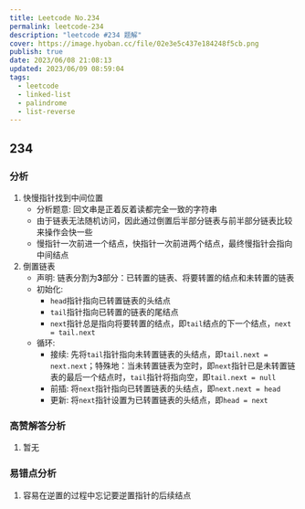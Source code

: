 ```yaml
---
title: Leetcode No.234
permalink: leetcode-234
description: "leetcode #234 题解"
cover: https://image.hyoban.cc/file/02e3e5c437e184248f5cb.png
publish: true
date: 2023/06/08 21:08:13
updated: 2023/06/09 08:59:04
tags:
  - leetcode
  - linked-list
  - palindrome
  - list-reverse
---
```


## 234

### 分析

1. 快慢指针找到中间位置
    * 分析题意: 回文串是正着反着读都完全一致的字符串
    * 由于链表无法随机访问，因此通过倒置后半部分链表与前半部分链表比较来操作会快一些
    * 慢指针一次前进一个结点，快指针一次前进两个结点，最终慢指针会指向中间结点
2. 倒置链表
    * 声明: 链表分割为**3**部分：已转置的链表、将要转置的结点和未转置的链表
    * 初始化:
		* `head`指针指向已转置链表的头结点
		* `tail`指针指向已转置的链表的尾结点
    	* `next`指针总是指向将要转置的结点，即`tail`结点的下一个结点，`next = tail.next`
    * 循环:
		* 接续: 先将`tail`指针指向未转置链表的头结点，即`tail.next = next.next`；特殊地：当未转置链表为空时，即`next`指针已是未转置链表的最后一个结点时，`tail`指针将指向空，即`tail.next = null`
		* 前插: 将`next`指针指向已转置链表的头结点，即`next.next = head`
		* 更新: 将`next`指针设置为已转置链表的头结点，即`head = next`

### 高赞解答分析

1. 暂无

### 易错点分析

1. 容易在逆置的过程中忘记要逆置指针的后续结点
